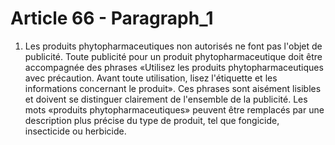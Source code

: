 # Article 66 - Paragraph_1

1. Les produits phytopharmaceutiques non autorisés ne font pas l'objet de publicité. Toute publicité pour un produit phytopharmaceutique doit être accompagnée des phrases «Utilisez les produits phytopharmaceutiques avec précaution. Avant toute utilisation, lisez l'étiquette et les informations concernant le produit». Ces phrases sont aisément lisibles et doivent se distinguer clairement de l'ensemble de la publicité. Les mots «produits phytopharmaceutiques» peuvent être remplacés par une description plus précise du type de produit, tel que fongicide, insecticide ou herbicide.
